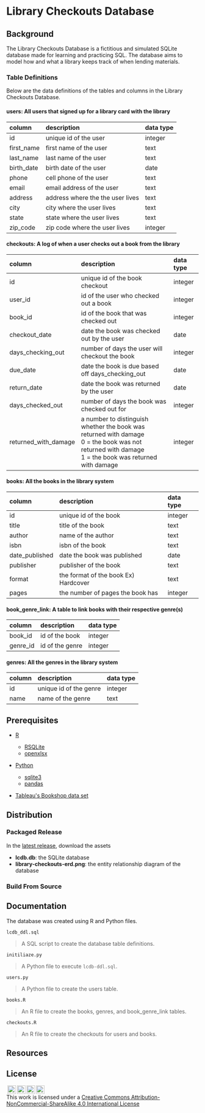 # Library Checkouts Database

## Background
The Library Checkouts Database is a fictitious and simulated SQLite database made for learning and practicing SQL. 
The database aims to model how and what a library keeps track of when lending materials. 

### Table Definitions

Below are the data definitions of the tables and columns in the Library Checkouts Database.

#### users: All users that signed up for a library card with the library

| column | description | data type |
| :--- | :--- | :--- |
| id  | unique id of the user | integer |
| first_name | first name of the user | text |
| last_name | last name of the user | text |
| birth_date | birth date of the user | date |
| phone | cell phone of the user | text |
| email | email address of the user | text |
| address | address where the the user lives | text |
| city | city where the user lives | text |
| state | state where the user lives | text |
| zip_code | zip code where the user lives | integer |

#### checkouts: A log of when a user checks out a book from the library

| column | description | data type |
| :--- | :--- | :--- |
| id  | unique id of the book checkout | integer |
| user_id | id of the user who checked out a book | integer |
| book_id | id of the book that was checked out | integer |
| checkout_date | date the book was checked out by the user | date |
| days\_checking\_out | number of days the user will checkout the book | integer |
| due_date | date the book is due based off days\_checking\_out | date |
| return_date | date the book was returned by the user | date |
| days\_checked\_out | number of days the book was checked out for | integer |
| returned\_with\_damage | a number to distinguish whether the book was returned with damage<br>0 = the book was not returned with damage<br>1 = the book was returned with damage | integer |

#### books: All the books in the library system

| column | description | data type |
| :--- | :--- | :--- |
| id  | unique id of the book | integer |
| title | title of the book | text |
| author | name of the author | text |
| isbn | isbn of the book | text |
| date_published | date the book was published | date |
| publisher | publisher of the book | text |
| format | the format of the book Ex) Hardcover | text |
| pages | the number of pages the book has | integer |

#### book\_genre\_link: A table to link books with their respective genre(s)

| column | description | data type |
| :--- | :--- | :--- |
| book_id | id of the book | integer |
| genre_id | id of the genre | integer |

#### genres: All the genres in the library system

| column | description | data type |
| :--- | :--- | :--- |
| id  | unique id of the genre | integer |
| name | name of the genre | text |


## Prerequisites

- [R](https://cloud.r-project.org/)
    - [RSQLite](https://rsqlite.r-dbi.org/)
    - [openxlsx](https://pandas.pydata.org/)

- [Python](https://www.python.org/downloads/)
    - [sqlite3](https://www.pyinstaller.org/)
    - [pandas](https://pandas.pydata.org/)
    
- [Tableau's Bookshop data set](https://help.tableau.com/current/pro/desktop/en-us/bookshop_data.htm)
    
## Distribution
### Packaged Release
In the [latest release](https://github.com/diversifyds/library-checkouts-db/releases/latest), download the assets

- __lcdb.db__: the SQLite database
- __library-checkouts-erd.png__: the entity relationship diagram of the database

### Build From Source

## Documentation

The database was created using R and Python files.

`lcdb_ddl.sql`
> A SQL script to create the database table definitions.

`initiliaze.py`
> A Python file to execute `lcdb-ddl.sql`.

`users.py`
> A Python file to create the users table.

`books.R`
> An R file to create the books, genres, and book\_genre\_link tables. 

`checkouts.R`
> An R file to create the checkouts for users and books.


## Resources


## License
<img style="height:22px!important;margin-left:3px;vertical-align:text-bottom;" src="https://mirrors.creativecommons.org/presskit/icons/cc.svg?ref=chooser-v1"><img style="height:22px!important;margin-left:3px;vertical-align:text-bottom;" src="https://mirrors.creativecommons.org/presskit/icons/by.svg?ref=chooser-v1"><img style="height:22px!important;margin-left:3px;vertical-align:text-bottom;" src="https://mirrors.creativecommons.org/presskit/icons/nc.svg?ref=chooser-v1"><img style="height:22px!important;margin-left:3px;vertical-align:text-bottom;" src="https://mirrors.creativecommons.org/presskit/icons/sa.svg?ref=chooser-v1"><br>
This work is licensed under a <a rel="license" href="http://creativecommons.org/licenses/by-nc-sa/4.0/">Creative Commons Attribution-NonCommercial-ShareAlike 4.0 International License</a> 
